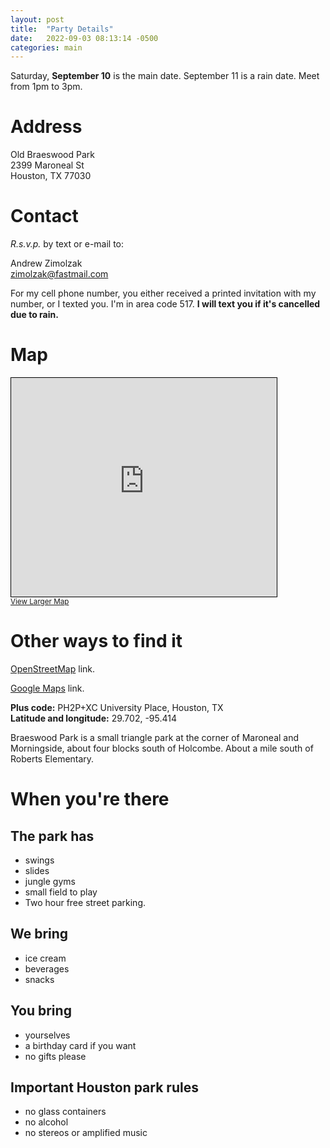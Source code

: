 ```yaml
---
layout: post
title:  "Party Details"
date:   2022-09-03 08:13:14 -0500
categories: main
---
```


Saturday, **September 10** is the main date. September 11 is a rain
date. Meet from 1pm to 3pm.

# Address

Old Braeswood Park  
2399 Maroneal St  
Houston, TX 77030

# Contact

*R.s.v.p.* by text or e-mail to:

Andrew Zimolzak  
[zimolzak@fastmail.com](mailto:zimolzak@fastmail.com)

For my cell phone number, you either received a printed invitation
with my number, or I texted you. I'm in area code 517. **I will text
you if it's cancelled due to rain.**

# Map

<iframe width="425" height="350" frameborder="0" scrolling="no" marginheight="0" marginwidth="0" src="https://www.openstreetmap.org/export/embed.html?bbox=-95.41542291641237%2C29.701732002123837%2C-95.41367143392564%2C29.702920198759507&amp;layer=mapnik" style="border: 1px solid black"></iframe><br/><small><a href="https://www.openstreetmap.org/#map=19/29.70233/-95.41455">View Larger Map</a></small>



# Other ways to find it

[OpenStreetMap](https://osm.org/go/TuQNfDLrP?way=216506690) link.

[Google Maps](https://goo.gl/maps/WqQSf8B9dVePbDBr9) link.

**Plus code:** PH2P+XC University Place, Houston, TX  
**Latitude and longitude:** 29.702, -95.414

Braeswood Park is a small triangle park at the corner of Maroneal and
Morningside, about four blocks south of Holcombe. About a mile south
of Roberts Elementary.





# When you're there


## The park has

- swings
- slides
- jungle gyms
- small field to play
- Two hour free street parking.


## We bring

- ice cream
- beverages
- snacks

## You bring

- yourselves
- a birthday card if you want
- no gifts please

## Important Houston park rules

- no glass containers
- no alcohol
- no stereos or amplified music
